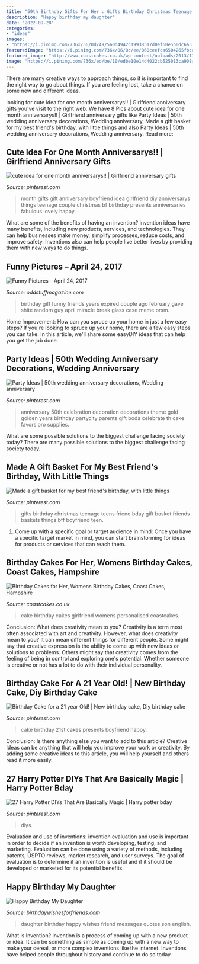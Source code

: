 ```yaml
---
title: "59th Birthday Gifts For Her : Gifts Birthday Christmas Teenage Teens Friend Bday Gift Basket Friends Baskets Things Bff Boyfriend Teen"
description: "Happy birthday my daughter"
date: "2022-09-28"
categories:
- "ideas"
images:
- "https://i.pinimg.com/736x/56/0d/49/560d4942c19938317d0ef60e5b0dc6a3.jpg"
featuredImage: "https://i.pinimg.com/736x/06/0c/ee/060ceefca6504265fbcc11709ea017a7.jpg"
featured_image: "http://www.coastcakes.co.uk/wp-content/uploads/2013/11/cake-014s.jpg"
image: "https://i.pinimg.com/736x/ed/be/10/edbe10e14d4022cb525013ca908a05bd--st-party-cake-party.jpg"
---
```



There are many creative ways to approach things, so it is important to find the right way to go about things. If you are feeling lost, take a chance on some new and different ideas.

	

		
looking for cute idea for one month anniversarys!! | Girlfriend anniversary gifts you've visit to the right web. We have 8 Pics about cute idea for one month anniversarys!! | Girlfriend anniversary gifts like Party Ideas | 50th wedding anniversary decorations, Wedding anniversary, Made a gift basket for my best friend&#039;s birthday, with little things and also Party Ideas | 50th wedding anniversary decorations, Wedding anniversary. Read more:
		
    
## Cute Idea For One Month Anniversarys!! | Girlfriend Anniversary Gifts

<img loading=lazy src="https://i.pinimg.com/736x/f0/ff/14/f0ff1439908c7e411d86cfd2c0e350fa--apology-gifts-anniversary-ideas.jpg" onerror="this.onerror=null;this.src='https://tse3.mm.bing.net/th?id=OIP.PiLgUt_KdWeNwbs2v5Q37AHaNL&amp;pid=15.1';" alt="cute idea for one month anniversarys!! | Girlfriend anniversary gifts">

_Source: pinterest.com_

>month gifts gift anniversary boyfriend idea girlfriend diy anniversarys things teenage couple christmas bf birthday presents anniversaries fabulous lovely happy. 

	

What are some of the benefits of having an invention?
invention ideas have many benefits, including new products, services, and technologies. They can help businesses make money, simplify processes, reduce costs, and improve safety. Inventions also can help people live better lives by providing them with new ways to do things.

    
## Funny Pictures – April 24, 2017

<img loading=lazy src="https://oddstuffmagazine.com/wp-content/uploads/2017/04/in-case-of-miracle-break-glass-650x880.jpg" onerror="this.onerror=null;this.src='https://tse3.mm.bing.net/th?id=OIP.XldO1j8gdpznl67Rz1QfmwHaKB&amp;pid=15.1';" alt="Funny Pictures – April 24, 2017">

_Source: oddstuffmagazine.com_

>birthday gift funny friends years expired couple ago february gave shite random guy april miracle break glass case meme orsm. 

	

Home Improvement: How can you spruce up your home in just a few easy steps?
If you're looking to spruce up your home, there are a few easy steps you can take. In this article, we'll share some easyDIY ideas that can help you get the job done.

    
## Party Ideas | 50th Wedding Anniversary Decorations, Wedding Anniversary

<img loading=lazy src="https://i.pinimg.com/736x/56/0d/49/560d4942c19938317d0ef60e5b0dc6a3.jpg" onerror="this.onerror=null;this.src='https://tse1.mm.bing.net/th?id=OIP.pyJpmXrpmXOqTAEyGbWYhwHaFc&amp;pid=15.1';" alt="Party Ideas | 50th wedding anniversary decorations, Wedding anniversary">

_Source: pinterest.com_

>anniversary 50th celebration decoration decorations theme gold golden years birthday partycity parents gift boda celebrate th cake favors oro supplies. 

	

What are some possible solutions to the biggest challenge facing society today?
There are many possible solutions to the biggest challenge facing society today.

    
## Made A Gift Basket For My Best Friend&#039;s Birthday, With Little Things

<img loading=lazy src="https://i.pinimg.com/736x/a2/86/08/a286082e2d61ba16991cae1ed90c797b--my-best-friends-birthday-birthday-gifts.jpg" onerror="this.onerror=null;this.src='https://tse4.mm.bing.net/th?id=OIP.v81Bxso3xjsBXmWpKMI0gAHaJ3&amp;pid=15.1';" alt="Made a gift basket for my best friend&#039;s birthday, with little things">

_Source: pinterest.com_

>gifts birthday christmas teenage teens friend bday gift basket friends baskets things bff boyfriend teen. 

	

1. Come up with a specific goal or target audience in mind: Once you have a specific target market in mind, you can start brainstorming for ideas for products or services that can reach them.

    
## Birthday Cakes For Her, Womens Birthday Cakes, Coast Cakes, Hampshire

<img loading=lazy src="http://www.coastcakes.co.uk/wp-content/uploads/2013/11/cake-014s.jpg" onerror="this.onerror=null;this.src='https://tse2.mm.bing.net/th?id=OIP.rDUha27azzt4r4nrPEcD3QHaL0&amp;pid=15.1';" alt="Birthday Cakes for Her, Womens Birthday Cakes, Coast Cakes, Hampshire">

_Source: coastcakes.co.uk_

>cake birthday cakes girlfriend womens personalised coastcakes. 

	

Conclusion: What does creativity mean to you?
Creativity is a term most often associated with art and creativity. However, what does creativity mean to you? It can mean different things for different people. Some might say that creative expression is the ability to come up with new ideas or solutions to problems. Others might say that creativity comes from the feeling of being in control and exploring one's potential. Whether someone is creative or not has a lot to do with their individual personality.

    
## Birthday Cake For A 21 Year Old! | New Birthday Cake, Diy Birthday Cake

<img loading=lazy src="https://i.pinimg.com/736x/ed/be/10/edbe10e14d4022cb525013ca908a05bd--st-party-cake-party.jpg" onerror="this.onerror=null;this.src='https://tse4.mm.bing.net/th?id=OIP.bL7RKAkeTYQjOmd_E3pZWADYEg&amp;pid=15.1';" alt="Birthday Cake for a 21 year Old! | New birthday cake, Diy birthday cake">

_Source: pinterest.com_

>cake birthday 21st cakes presents boyfriend happy. 

	

Conclusion: Is there anything else you want to add to this article?
Creative Ideas can be anything that will help you improve your work or creativity. By adding some creative ideas to this article, you will help yourself and others read it more easily.

    
## 27 Harry Potter DIYs That Are Basically Magic | Harry Potter Bday

<img loading=lazy src="https://i.pinimg.com/736x/06/0c/ee/060ceefca6504265fbcc11709ea017a7.jpg" onerror="this.onerror=null;this.src='https://tse2.mm.bing.net/th?id=OIP.6d-OAVgw-cpe10U8hGZskAHaOZ&amp;pid=15.1';" alt="27 Harry Potter DIYs That Are Basically Magic | Harry potter bday">

_Source: pinterest.com_

>diys. 

	

Evaluation and use of inventions:
invention evaluation and use is important in order to decide if an invention is worth developing, testing, and marketing. Evaluation can be done using a variety of methods, including patents, USPTO reviews, market research, and user surveys. The goal of evaluation is to determine if an invention is useful and if it should be developed or marketed for its potential benefits.

    
## Happy Birthday My Daughter

<img loading=lazy src="http://www.birthdaywishesforfriends.com/wp-content/uploads/2015/07/happy-birthday-my-daughter.jpg" onerror="this.onerror=null;this.src='https://tse3.mm.bing.net/th?id=OIP.yQNL7MYtOdC_dVxaJqHoPwHaKC&amp;pid=15.1';" alt="Happy Birthday My Daughter">

_Source: birthdaywishesforfriends.com_

>daughter birthday happy wishes friend messages quotes son english. 

	

What is Invention?
Invention is a process of coming up with a new product or idea. It can be something as simple as coming up with a new way to make your cereal, or more complex inventions like the internet. Inventions have helped people throughout history and continue to do so today.

